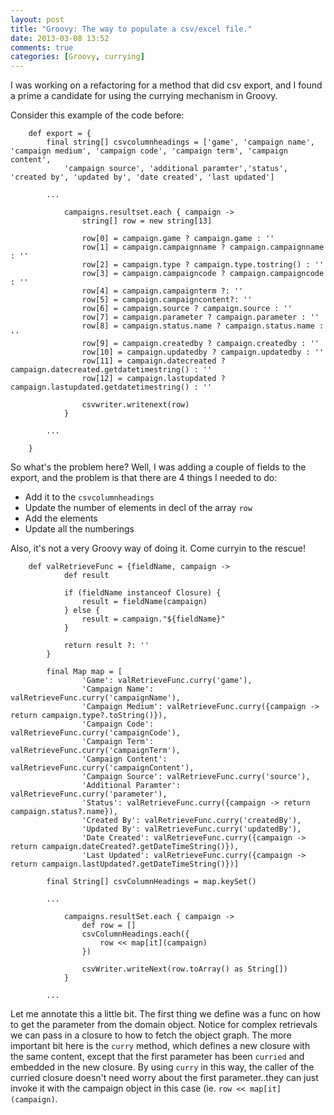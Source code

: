```yaml
---
layout: post
title: "Groovy: The way to populate a csv/excel file."
date: 2013-03-08 13:52
comments: true
categories: [Groovy, currying]
---
```

I was working on a refactoring for a method that did csv export, and I found a prime a candidate for using the currying mechanism in Groovy.

Consider this example of the code before:

```
	def export = {
		final string[] csvcolumnheadings = ['game', 'campaign name', 'campaign medium', 'campaign code', 'campaign term', 'campaign content',
			'campaign source', 'additional paramter','status', 'created by', 'updated by', 'date created', 'last updated']
		
		...

			campaigns.resultset.each { campaign ->
				string[] row = new string[13]
				
				row[0] = campaign.game ? campaign.game : ''
				row[1] = campaign.campaignname ? campaign.campaignname : ''
				row[2] = campaign.type ? campaign.type.tostring() : ''
				row[3] = campaign.campaigncode ? campaign.campaigncode : ''
				row[4] = campaign.campaignterm ?: ''
				row[5] = campaign.campaigncontent?: ''
				row[6] = campaign.source ? campaign.source : ''
				row[7] = campaign.parameter ? campaign.parameter : ''
				row[8] = campaign.status.name ? campaign.status.name : ''
				row[9] = campaign.createdby ? campaign.createdby : ''
				row[10] = campaign.updatedby ? campaign.updatedby : ''
				row[11] = campaign.datecreated ? campaign.datecreated.getdatetimestring() : ''
				row[12] = campaign.lastupdated ? campaign.lastupdated.getdatetimestring() : ''
				
				csvwriter.writenext(row)
			}

		...
			
	}	
```

So what's the problem here? Well, I was adding a couple of fields to the export, and the problem is that there are 4 things I needed to do: 
* Add it to the ```csvcolumnheadings```
* Update the number of elements in decl of the array ```row```
* Add the elements
* Update all the numberings

Also, it's not a very Groovy way of doing it. Come curryin to the rescue!

```
	def valRetrieveFunc = {fieldName, campaign ->
			def result

			if (fieldName instanceof Closure) {
				result = fieldName(campaign)
			} else {
				result = campaign."${fieldName}"
			}

			return result ?: ''
		}

		final Map map = [
				'Game': valRetrieveFunc.curry('game'),
				'Campaign Name': valRetrieveFunc.curry('campaignName'),
				'Campaign Medium': valRetrieveFunc.curry({campaign -> return campaign.type?.toString()}),
				'Campaign Code': valRetrieveFunc.curry('campaignCode'),
				'Campaign Term': valRetrieveFunc.curry('campaignTerm'),
				'Campaign Content': valRetrieveFunc.curry('campaignContent'),
				'Campaign Source': valRetrieveFunc.curry('source'),
				'Additional Paramter': valRetrieveFunc.curry('parameter'),
				'Status': valRetrieveFunc.curry({campaign -> return campaign.status?.name}),
				'Created By': valRetrieveFunc.curry('createdBy'),
				'Updated By': valRetrieveFunc.curry('updatedBy'),
				'Date Created': valRetrieveFunc.curry({campaign -> return campaign.dateCreated?.getDateTimeString()}),
				'Last Updated': valRetrieveFunc.curry({campaign -> return campaign.lastUpdated?.getDateTimeString()})]

		final String[] csvColumnHeadings = map.keySet()

		...

			campaigns.resultSet.each { campaign ->
				def row = []
				csvColumnHeadings.each({
					row << map[it](campaign)
				})

				csvWriter.writeNext(row.toArray() as String[])
			}

		...					
```

Let me annotate this a little bit. The first thing we define was a func on how to get the parameter from the domain object. Notice for complex retrievals we can pass in a closure to how to fetch the object graph. The more important bit here is the ```curry``` method, which defines a new closure with the same content, except that the first parameter has been `curried` and embedded in the new closure. By using ```curry``` in this way, the caller of the curried closure doesn't need worry about the first parameter..they can just invoke it with the campaign object in this case (ie. ```row << map[it](campaign)```.